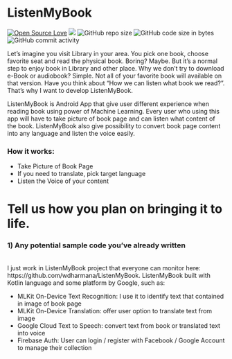 # ListenMyBook

[![Open Source Love](https://badges.frapsoft.com/os/v2/open-source.svg?v=103)](https://github.com/ellerbrock/open-source-badges/) <a href="https://github.com/wdharmana/ListenMyBook/graphs/contributors" alt="Contributors">
        <img src="https://img.shields.io/github/contributors/wdharmana/ListenMyBook" /></a> ![GitHub repo size](https://img.shields.io/github/repo-size/wdharmana/ListenMyBook) ![GitHub code size in bytes](https://img.shields.io/github/languages/code-size/wdharmana/ListenMyBook) ![GitHub commit activity](https://img.shields.io/github/commit-activity/m/wdharmana/ListenMyBook)

Let’s imagine you visit Library in your area. You pick one book, choose favorite seat and read the physical book. Boring? Maybe. But it’s a normal step to enjoy book in Library and other place. Why we don’t try to download e-Book or audiobook? Simple. Not all of your favorite book will available on that version.  Have you think about “How we can listen what book we read?”.  That’s why I want to develop ListenMyBook.

ListenMyBook is Android App that give user different experience when reading book using power of Machine Learning.  Every user who using this app will have to take picture of book page and can listen what content of the book. ListenMyBook also give possibility to convert book page content into any language and listen the voice easily. 


<h3>How it works:</h3>
<ul>
  <li>Take Picture of Book Page</li>
<li>If you need to translate, pick target language</li>
<li>Listen the Voice of your content</li>
  </ul>
  
  
# Tell us how you plan on bringing it to life.
<h3>1) Any potential sample code you’ve already written</h3><br>
I just work in ListenMyBook project that everyone can monitor here: https://github.com/wdharmana/ListenMyBook. ListenMyBook built with Kotlin language and some platform by Google, such as:
<ul>
<li>MLKit On-Device Text Recognition: I use it to identify text that contained in image of book page</li>
<li>MLKit On-Device Translation: offer user option to translate text from image</li>
<li>Google Cloud Text to Speech: convert text from book or translated text into voice</li>
<li>Firebase Auth: User can login / register with Facebook / Google Account to manage their collection</li>
 <ul>

